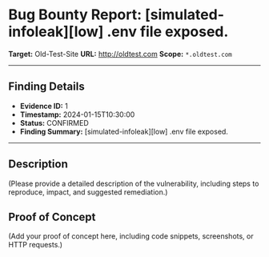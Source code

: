 
# Bug Bounty Report: [simulated-infoleak][low] .env file exposed.

**Target:** Old-Test-Site
**URL:** http://oldtest.com
**Scope:** `*.oldtest.com`

---

## Finding Details

- **Evidence ID:** 1
- **Timestamp:** 2024-01-15T10:30:00
- **Status:** CONFIRMED
- **Finding Summary:** [simulated-infoleak][low] .env file exposed.

---

## Description

(Please provide a detailed description of the vulnerability, including steps to reproduce, impact, and suggested remediation.)

## Proof of Concept

(Add your proof of concept here, including code snippets, screenshots, or HTTP requests.)
